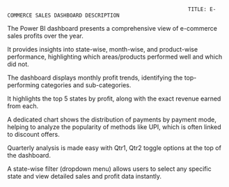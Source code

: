                                                               TITLE: E-COMMERCE SALES DASHBOARD DESCRIPTION

The Power BI dashboard presents a comprehensive view of e-commerce sales profits over the year.

It provides insights into state-wise, month-wise, and product-wise performance, highlighting which areas/products performed well and which did not.

The dashboard displays monthly profit trends, identifying the top-performing categories and sub-categories.

It highlights the top 5 states by profit, along with the exact revenue earned from each.

A dedicated chart shows the distribution of payments by payment mode, helping to analyze the popularity of methods like UPI, which is often linked to discount offers.

Quarterly analysis is made easy with Qtr1, Qtr2 toggle options at the top of the dashboard.

A state-wise filter (dropdown menu) allows users to select any specific state and view detailed sales and profit data instantly.

